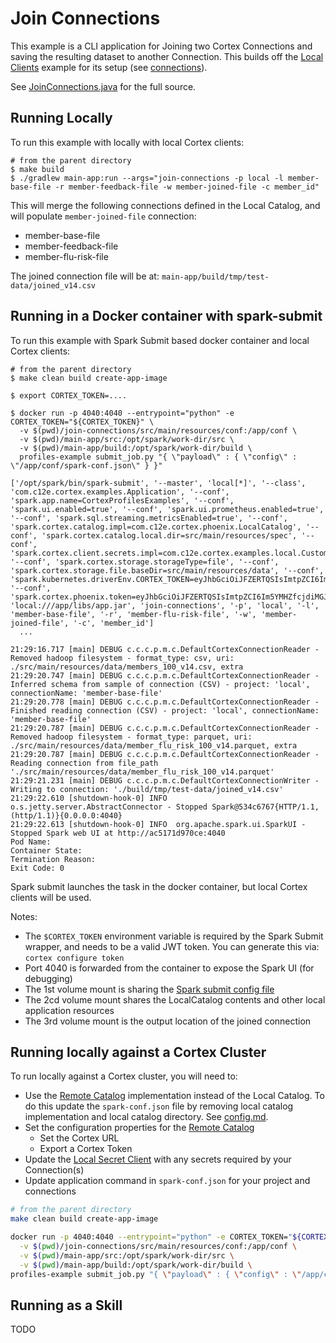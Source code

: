 # Join Connections

This example is a CLI application for Joining two Cortex Connections and saving the resulting dataset to
another Connection. This builds off the [Local Clients](../local-clients/README.md) example for its setup 
(see [connections](../local-clients/README.md#connections)).

See [JoinConnections.java](./src/main/java/com/c12e/cortex/examples/joinconn/JoinConnections.java) for the full source.

## Running Locally

To run this example with locally with local Cortex clients:
```
# from the parent directory
$ make build
$ ./gradlew main-app:run --args="join-connections -p local -l member-base-file -r member-feedback-file -w member-joined-file -c member_id"
```

This will merge the following connections defined in the Local Catalog, and will populate `member-joined-file` connection:
- member-base-file
- member-feedback-file
- member-flu-risk-file

The joined connection file will be at: `main-app/build/tmp/test-data/joined_v14.csv`

## Running in a Docker container with spark-submit

To run this example with Spark Submit based docker container and local Cortex clients:
```
# from the parent directory
$ make clean build create-app-image

$ export CORTEX_TOKEN=....

$ docker run -p 4040:4040 --entrypoint="python" -e CORTEX_TOKEN="${CORTEX_TOKEN}" \
  -v $(pwd)/join-connections/src/main/resources/conf:/app/conf \
  -v $(pwd)/main-app/src:/opt/spark/work-dir/src \
  -v $(pwd)/main-app/build:/opt/spark/work-dir/build \
  profiles-example submit_job.py "{ \"payload\" : { \"config\" : \"/app/conf/spark-conf.json\" } }"

['/opt/spark/bin/spark-submit', '--master', 'local[*]', '--class', 'com.c12e.cortex.examples.Application', '--conf', 'spark.app.name=CortexProfilesExamples', '--conf', 'spark.ui.enabled=true', '--conf', 'spark.ui.prometheus.enabled=true', '--conf', 'spark.sql.streaming.metricsEnabled=true', '--conf', 'spark.cortex.catalog.impl=com.c12e.cortex.phoenix.LocalCatalog', '--conf', 'spark.cortex.catalog.local.dir=src/main/resources/spec', '--conf', 'spark.cortex.client.secrets.impl=com.c12e.cortex.examples.local.CustomSecretsClient', '--conf', 'spark.cortex.storage.storageType=file', '--conf', 'spark.cortex.storage.file.baseDir=src/main/resources/data', '--conf', 'spark.kubernetes.driverEnv.CORTEX_TOKEN=eyJhbGciOiJFZERTQSIsImtpZCI6Im5YMHZfcjdiMGJKOC1UVW5Sc3U2cHB2OFVUX0szYVMzdE11d3JzVVp1aEEifQ.eyJzdWIiOiI5ZGMxMjY2Mi1jZDUxLTQ5NDYtYTdmYy0zMTJmZWNlNzg5NTEiLCJhdWQiOiJjb3J0ZXgiLCJpc3MiOiJjb2duaXRpdmVzY2FsZS5jb20iLCJpYXQiOjE2NTcxMzkxMDUsImV4cCI6MTY1Nzc0MzkwNX0.XoOTCwmbe6Ja2HQKNug5YSxze8r9pCdFEYzFJULhkTPBb8OPe9CGNvuymPwgBWyooBSy9rMrOehhv9ay8LGbCw', '--conf', 'spark.cortex.phoenix.token=eyJhbGciOiJFZERTQSIsImtpZCI6Im5YMHZfcjdiMGJKOC1UVW5Sc3U2cHB2OFVUX0szYVMzdE11d3JzVVp1aEEifQ.eyJzdWIiOiI5ZGMxMjY2Mi1jZDUxLTQ5NDYtYTdmYy0zMTJmZWNlNzg5NTEiLCJhdWQiOiJjb3J0ZXgiLCJpc3MiOiJjb2duaXRpdmVzY2FsZS5jb20iLCJpYXQiOjE2NTcxMzkxMDUsImV4cCI6MTY1Nzc0MzkwNX0.XoOTCwmbe6Ja2HQKNug5YSxze8r9pCdFEYzFJULhkTPBb8OPe9CGNvuymPwgBWyooBSy9rMrOehhv9ay8LGbCw', 'local:///app/libs/app.jar', 'join-connections', '-p', 'local', '-l', 'member-base-file', '-r', 'member-flu-risk-file', '-w', 'member-joined-file', '-c', 'member_id']
  ...

21:29:16.717 [main] DEBUG c.c.c.p.m.c.DefaultCortexConnectionReader - Removed hadoop filesystem - format_type: csv, uri: ./src/main/resources/data/members_100_v14.csv, extra
21:29:20.747 [main] DEBUG c.c.c.p.m.c.DefaultCortexConnectionReader - Inferred schema from sample of connection (CSV) - project: 'local', connectionName: 'member-base-file'
21:29:20.778 [main] DEBUG c.c.c.p.m.c.DefaultCortexConnectionReader - Finished reading connection (CSV) - project: 'local', connectionName: 'member-base-file'
21:29:20.787 [main] DEBUG c.c.c.p.m.c.DefaultCortexConnectionReader - Removed hadoop filesystem - format_type: parquet, uri: ./src/main/resources/data/member_flu_risk_100_v14.parquet, extra
21:29:20.787 [main] DEBUG c.c.c.p.m.c.DefaultCortexConnectionReader - Reading connection from file_path './src/main/resources/data/member_flu_risk_100_v14.parquet'
21:29:21.231 [main] DEBUG c.c.c.p.m.c.DefaultCortexConnectionWriter - Writing to connection: './build/tmp/test-data/joined_v14.csv'
21:29:22.610 [shutdown-hook-0] INFO  o.s.jetty.server.AbstractConnector - Stopped Spark@534c6767{HTTP/1.1, (http/1.1)}{0.0.0.0:4040}
21:29:22.613 [shutdown-hook-0] INFO  org.apache.spark.ui.SparkUI - Stopped Spark web UI at http://ac5171d970ce:4040
Pod Name:
Container State:
Termination Reason:
Exit Code: 0
```

Spark submit launches the task in the docker container, but local Cortex clients will be used.

Notes:
* The `$CORTEX_TOKEN` environment variable is required by the Spark Submit wrapper, and needs to be a valid JWT token. You can generate this via: `cortex configure token`
* Port 4040 is forwarded from the container to expose the Spark UI (for debugging)
* The 1st volume mount is sharing the [Spark submit config file](./src/main/resources/conf/spark-conf.json)
* The 2cd volume mount shares the LocalCatalog contents and other local application resources
* The 3rd volume mount is the output location of the joined connection

## Running locally against a Cortex Cluster

To run locally against a Cortex cluster, you will need to:
* Use the [Remote Catalog](../docs/catalog.md#remote-catalog) implementation instead of the Local Catalog. To do this update the `spark-conf.json` file by removing local catalog implementation and local catalog directory. See [config.md](../docs/config.md#configuration-options).
* Set the configuration properties for the [Remote Catalog](../docs/config.md#using-a-remote-catalog)
   - Set the Cortex URL
   - Export a Cortex Token
* Update the [Local Secret Client](../local-clients/README.md#secrets)  with any secrets required by your Connection(s)
* Update application command in `spark-conf.json` for your project and connections

```bash
# from the parent directory
make clean build create-app-image

docker run -p 4040:4040 --entrypoint="python" -e CORTEX_TOKEN="${CORTEX_TOKEN}" \
  -v $(pwd)/join-connections/src/main/resources/conf:/app/conf \
  -v $(pwd)/main-app/src:/opt/spark/work-dir/src \
  -v $(pwd)/main-app/build:/opt/spark/work-dir/build \
profiles-example submit_job.py "{ \"payload\" : { \"config\" : \"/app/conf/spark-conf.json\" } }"
```

## Running as a Skill

TODO